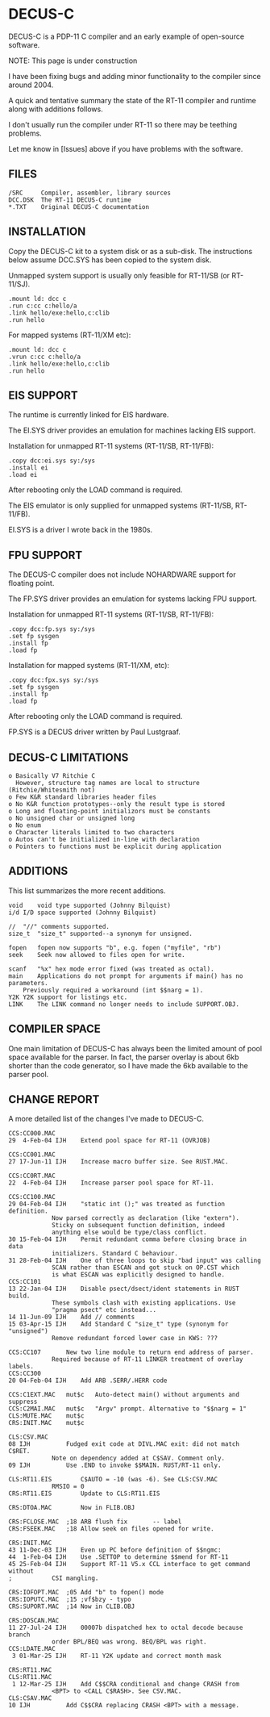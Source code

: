 # DECUS-C
DECUS-C is a PDP-11 C compiler and an early example of open-source software.

NOTE: This page is under construction

I have been fixing bugs and adding minor functionality to the compiler since around 2004.

A quick and tentative summary the state of the RT-11 compiler and runtime along with additions follows.

I don't usually run the compiler under RT-11 so there may be teething problems.

Let me know in [Issues] above if you have problems with the software.


## FILES

```
/SRC	 Compiler, assembler, library sources
DCC.DSK	 The RT-11 DECUS-C runtime
*.TXT	 Original DECUS-C documentation	
```

## INSTALLATION
Copy the DECUS-C kit to a system disk or as a sub-disk. The instructions below assume DCC.SYS has been copied to the system disk.

Unmapped system support is usually only feasible for RT-11/SB (or RT-11/SJ).

	.mount ld: dcc c
	.run c:cc c:hello/a
 	.link hello/exe:hello,c:clib
  	.run hello

For mapped systems (RT-11/XM etc):

	.mount ld: dcc c
	.vrun c:cc c:hello/a
 	.link hello/exe:hello,c:clib
  	.run hello

## EIS SUPPORT
The runtime is currently linked for EIS hardware. 

The EI.SYS driver provides an emulation for machines lacking EIS support.

Installation for unmapped RT-11 systems (RT-11/SB, RT-11/FB):

	.copy dcc:ei.sys sy:/sys
	.install ei	
	.load ei

After rebooting only the LOAD command is required.

The EIS emulator is only supplied for unmapped systems (RT-11/SB, RT-11/FB).

EI.SYS is a driver I wrote back in the 1980s.


## FPU SUPPORT
The DECUS-C compiler does not include NOHARDWARE support for floating point. 

The FP.SYS driver provides an emulation for systems lacking FPU support.

Installation for unmapped RT-11 systems (RT-11/SB, RT-11/FB):

 	.copy dcc:fp.sys sy:/sys
	.set fp sysgen
	.install fp
 	.load fp

Installation for mapped systems (RT-11/XM, etc):

 	.copy dcc:fpx.sys sy:/sys
	.set fp sysgen
	.install fp
 	.load fp

After rebooting only the LOAD command is required.

FP.SYS is a DECUS driver written by Paul Lustgraaf.

## DECUS-C LIMITATIONS

```
o Basically V7 Ritchie C  
  However, structure tag names are local to structure (Ritchie/Whitesmith not) 
o Few K&R standard libraries header files  
o No K&R function prototypes--only the result type is stored  
o Long and floating-point initializors must be constants  
o No unsigned char or unsigned long  
o No enum
o Character literals limited to two characters  
o Autos can't be initialized in-line with declaration   
o Pointers to functions must be explicit during application
```

## ADDITIONS
This list summarizes the more recent additions. 

```
void	void type supported (Johnny Bilquist)
i/d	I/D space supported (Johnny Bilquist)

//	"//" comments supported.
size_t	"size_t" supported--a synonym for unsigned.

fopen	fopen now supports "b", e.g. fopen ("myfile", "rb")
seek	Seek now allowed to files open for write.

scanf	"%x" hex mode error fixed (was treated as octal).
main	Applications do not prompt for arguments if main() has no parameters.
	Previously required a workaround (int $$narg = 1).
Y2K	Y2K support for listings etc.
LINK	The LINK command no longer needs to include SUPPORT.OBJ.
```

## COMPILER SPACE
One main limitation of DECUS-C has always been the limited amount of pool space available for the parser. In fact, the parser overlay is about 6kb shorter than the code generator, so I have made the 6kb available to the parser pool.


## CHANGE REPORT
A more detailed list of the changes I've made to DECUS-C.

```
CCS:CC000.MAC
29  4-Feb-04 IJH	Extend pool space for RT-11 (OVRJOB)

CCS:CC001.MAC
27 17-Jun-11 IJH	Increase macro buffer size. See RUST.MAC.

CCS:CC0RT.MAC
22  4-Feb-04 IJH	Increase parser pool space for RT-11.

CCS:CC100.MAC
29 04-Feb-04 IJH	"static int ();" was treated as function definition.
			Now parsed correctly as declaration (like "extern").
			Sticky on subsequent function definition, indeed
			anything else would be type/class conflict.
30 15-Feb-04 IJH	Permit redundant comma before closing brace in data
			initializers. Standard C behaviour.
31 28-Feb-04 IJH	One of three loops to skip "bad input" was calling
			SCAN rather than ESCAN and got stuck on OP.CST which
			is what ESCAN was explicitly designed to handle.
CCS:CC101
13 22-Jan-04 IJH	Disable psect/dsect/ident statements in RUST build. 
			These symbols clash with existing applications. Use
			"pragma psect" etc instead...
14 11-Jun-09 IJH	Add // comments
15 03-Apr-15 IJH	Add Standard C "size_t" type (synonym for "unsigned")
			Remove redundant forced lower case in KWS: ???

CCS:CC107		New two line module to return end address of parser.
			Required because of RT-11 LINKER treatment of overlay labels.
CCS:CC300
20 04-Feb-04 IJH	Add ARB .SERR/.HERR code 

CCS:C1EXT.MAC	mut$c	Auto-detect main() without arguments and suppress
CCS:C2MAI.MAC	mut$c	"Argv" prompt. Alternative to "$$narg = 1"
CLS:MUTE.MAC	mut$c
CRS:INIT.MAC	mut$c

CLS:CSV.MAC
08 IJH			Fudged exit code at DIVL.MAC exit: did not match C$RET.
			Note on dependency added at C$SAV. Comment only.
09 IJH			Use .END to invoke $$MAIN. RUST/RT-11 only.

CLS:RT11.EIS		C$AUTO = -10 (was -6). See CLS:CSV.MAC
			RMSIO = 0
CRS:RT11.EIS		Update to CLS:RT11.EIS

CRS:DTOA.MAC		Now in FLIB.OBJ

CRS:FCLOSE.MAC	;18	ARB flush fix		-- label
CRS:FSEEK.MAC	;18	Allow seek on files opened for write.

CRS:INIT.MAC
43 11-Dec-03 IJH	Even up PC before definition of $$ngmc:
44  1-Feb-04 IJH	Use .SETTOP to determine $$mend for RT-11
45 25-Feb-04 IJH	Support RT-11 V5.x CCL interface to get command without
;			CSI mangling.

CRS:IOFOPT.MAC	;05	Add "b" to fopen() mode
CRS:IOPUTC.MAC	;15	;vf$bzy - typo
CRS:SUPORT.MAC	;14	Now in CLIB.OBJ

CRS:DOSCAN.MAC
11 27-Jul-24 IJH	00007b dispatched hex to octal decode because branch
			order BPL/BEQ was wrong. BEQ/BPL was right.
CCS:LDATE.MAC
 3 01-Mar-25 IJH	RT-11 Y2K update and correct month mask

CRS:RT11.MAC
CLS:RT11.MAC
 1 12-Mar-25 IJH	Add C$$CRA conditional and change CRASH from 
			<BPT> to <CALL C$RASH>. See CSV.MAC.
CLS:CSAV.MAC
10 IJH			Add C$$CRA replacing CRASH <BPT> with a message.
```
